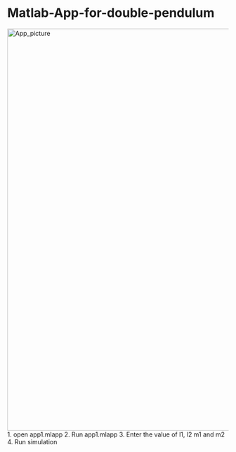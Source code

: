# Matlab-App-for-double-pendulum

<img width="915" alt="App_picture" src="https://user-images.githubusercontent.com/85903973/167503772-33e44f44-7817-4ee4-b92e-8dca87125d97.PNG">
1.	open app1.mlapp
2.	Run app1.mlapp
3.	Enter the value of l1, l2 m1 and m2
4.	Run simulation

